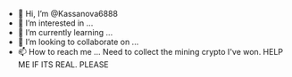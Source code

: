 - 👋 Hi, I’m @Kassanova6888
- 👀 I’m interested in ...
- 🌱 I’m currently learning ...
- 💞️ I’m looking to collaborate on ...
- 📫 How to reach me ...
Need to collect the mining crypto I've won. HELP ME IF ITS REAL. PLEASE


<!---
Kassanova6888/Kassanova6888 is a ✨ special ✨ repository because its `README.md` (this file) appears on your GitHub profile.
You can click the Preview link to take a look at your changes.
--->

